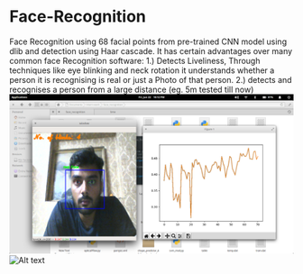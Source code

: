 # Face-Recognition
Face Recognition using 68 facial points from pre-trained CNN model using dlib and detection using Haar cascade.
It has certain advantages over many common face Recognition software:
1.) Detects Liveliness, Through techniques like eye blinking and neck rotation it understands whether a person it is recognising is real or just a Photo of that person.
2.) detects and recognises a person from a large distance (eg. 5m tested till now)
![Alt text](eye-blinking.png)
![Alt text](face-detetion.png)
